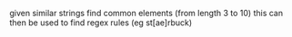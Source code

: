 
given similar strings find common elements (from length 3 to 10)
this can then be used to find regex rules (eg st[ae]rbuck)